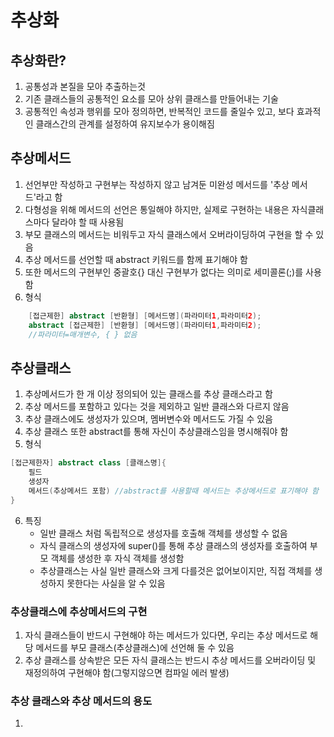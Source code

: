 # 추상화

## 추상화란?

1. 공통성과 본질을 모아 추출하는것
2. 기존 클래스들의 공통적인 요소를 모아 상위 클래스를 만들어내는 기술
3. 공통적인 속성과 행위를 모아 정의하면, 반복적인 코드를 줄일수 있고, 보다 효과적인 클래스간의 관계를 설정하여 유지보수가 용이해짐

## 추상메서드

1. 선언부만 작성하고 구현부는 작성하지 않고 남겨둔 미완성 메서드를 '추상 메서드'라고 함
2. 다형성을 위해 메서드의 선언은 통일해야 하지만, 실제로 구현하는 내용은 자식클래스마다 달라야 할 때 사용됨
3. 부모 클래스의 메서드는 비워두고 자식 클래스에서 오버라이딩하여 구현을 할 수 있음
4. 추상 메서드를 선언할 때 abstract 키워드를 함께 표기해야 함
5. 또한 메서드의 구현부인 중괄호{} 대신 구현부가 없다는 의미로 세미콜론(;)를 사용함
6. 형식
```java
	[접근제한] abstract [반환형] [메서드명](파라미터1,파라미터2);
	abstract [접근제한] [반환형] [메서드명](파라미터1,파라미터2);
    //파라미터=매개변수, { } 없음
```

## 추상클래스

1. 추상메서드가 한 개 이상 정의되어 있는 클래스를 추상 클래스라고 함
2. 추상 메서드를 포함하고 있다는 것을 제외하고 일반 클래스와 다르지 않음
3. 추상 클래스에도 생성자가 있으며, 멤버변수와 메서드도 가질 수 있음
4. 추상 클래스 또한 abstract를 통해 자신이 추상클래스임을 명시해줘야 함
5. 형식
```java
[접근제한자] abstract class [클래스명]{
	필드
	생성자
	메서드(추상메서드 포함) //abstract를 사용할때 메서드는 추상메서드로 표기해야 함
}
```
6. 특징
	- 일반 클래스 처럼 독립적으로 생성자를 호출해 객체를 생성할 수 없음
	- 자식 클래스의 생성자에 super()를 통해 추상 클래스의 생성자를 호출하여 부모 객체를 생성한 후 자식 객체를 생성함
	- 추상클래스는 사실 일반 클래스와 크게 다를것은 없어보이지만, 직접 객체를 생성하지 못한다는 사실을 알 수 있음

### 추상클래스에 추상메서드의 구현

1. 자식 클래스들이 반드시 구현해야 하는 메서드가 있다면, 우리는 추상 메서드로 해당 메서드를 부모 클래스(추상클래스)에 선언해 둘 수 있음
2. 추상 클래스를 상속받은 모든 자식 클래스는 반드시 추상 메서드를 오버라이딩 및 재정의하여 구현해야 함(그렇지않으면 컴파일 에러 발생)

### 추상 클래스와 추상 메서드의 용도

1. 